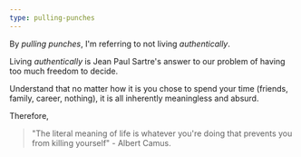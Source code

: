 ```yaml
---
type: pulling-punches
---
```


By _pulling punches_, I'm referring to not living _authentically_.

Living _authentically_ is Jean Paul Sartre's answer to our problem of having too much freedom to decide.

Understand that no matter how it is you chose to spend your time (friends, family, career, nothing), it is all inherently meaningless and absurd. 

Therefore,

> "The literal meaning of life is whatever you're doing that prevents you from killing yourself" - Albert Camus.

